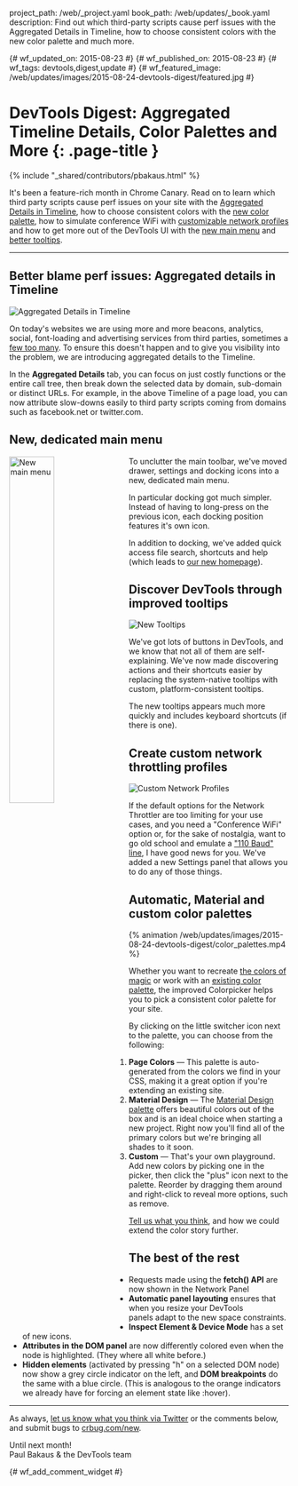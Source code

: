 project_path: /web/_project.yaml
book_path: /web/updates/_book.yaml
description: Find out which third-party scripts cause perf issues with the Aggregated Details in Timeline, how to choose consistent colors with the new color palette and much more.

{# wf_updated_on: 2015-08-23 #}
{# wf_published_on: 2015-08-23 #}
{# wf_tags: devtools,digest,update #}
{# wf_featured_image: /web/updates/images/2015-08-24-devtools-digest/featured.jpg #}

# DevTools Digest: Aggregated Timeline Details, Color Palettes and More {: .page-title }

{% include "_shared/contributors/pbakaus.html" %}



It's been a feature-rich month in Chrome Canary. Read on to learn which third party 
scripts cause perf issues on your site with the 
[Aggregated Details in Timeline](#heading=h.ygoxqwis9ean), how to choose 
consistent colors with the [new color palette](#heading=h.pty4fqjm0wri), how to 
simulate conference WiFi with [customizable network 
profiles](#heading=h.jlf8cle6q2eq) and how to get more out of the DevTools UI 
with the [new main menu](#heading=h.i5v8nj67xss6) and [better 
tooltips](#heading=h.mtnvakflivsg).

- - -

## Better blame perf issues: Aggregated details in Timeline

![Aggregated Details in Timeline](/web/updates/images/2015-08-24-devtools-digest/aggregated_details.png)

On today's websites we are using more and more beacons, analytics, social, 
font-loading and advertising services from third parties, sometimes a [few too 
many](https://www.youtube.com/watch?v=TBIM9zPuL-k). To ensure this doesn't 
happen and to give you visibility into the problem, we are introducing 
aggregated details to the Timeline.

In the **Aggregated Details** tab, you can focus on just costly functions or the 
entire call tree, then break down the selected data by domain, sub-domain or 
distinct URLs. For example, in the above Timeline of a page load, you can now 
attribute slow-downs easily to third party scripts coming from domains such as 
facebook.net or twitter.com.

## New, dedicated main menu

<img src="/web/updates/images/2015-08-24-devtools-digest/new_main_menu.png" alt="New main menu" style="float: left;max-width: 230px;margin-right: 1em;margin-bottom: 1em;width: 40%;">To unclutter the main toolbar, we've moved drawer, settings and docking icons 
into a new, dedicated main menu.

In particular docking got much simpler. Instead of having to long-press on the 
previous icon, each docking position features it's own icon.

In addition to docking, we've added quick access file search, shortcuts and help 
(which leads to [our new 
homepage](/web/tools/chrome-devtools/)).

## Discover DevTools through improved tooltips

![New Tooltips](/web/updates/images/2015-08-24-devtools-digest/tooltips.png)

We've got lots of buttons in DevTools, and we know that not all of them are 
self-explaining. We've now made discovering actions and their shortcuts easier 
by replacing the system-native tooltips with custom, platform-consistent 
tooltips.

The new tooltips appears much more quickly and includes keyboard shortcuts (if 
there is one).

## Create custom network throttling profiles

![Custom Network Profiles](/web/updates/images/2015-08-24-devtools-digest/network_throttling_profiles.png)

If the default options for the Network Throttler are too limiting for your use 
cases, and you need a "Conference WiFi" option or, for the sake of nostalgia, 
want to go old school and emulate a ["110 Baud" line](https://en.wikipedia.org/wiki/Bell_101), 
I have good news for you. We've added a new Settings panel that allows you to 
do any of those things.

## Automatic, Material and custom color palettes

{% animation /web/updates/images/2015-08-24-devtools-digest/color_palettes.mp4 %}

Whether you want to recreate [the colors of 
magic](http://www.colourlovers.com/blog/2008/04/19/octarine-the-imaginary-color-of-magic) 
or work with an [existing color 
palette](https://www.google.com/design/spec/style/color.html), the improved 
Colorpicker helps you to pick a consistent color palette for your site.

By clicking on the little switcher icon next to the palette, you can choose from 
the following:

1. **Page Colors** &mdash; This palette is auto-generated from the colors we find 
   in your CSS, making it a great option if you're extending an existing site.
1. **Material Design** &mdash; The [Material Design 
   palette](https://www.google.com/design/spec/style/color.html) offers 
   beautiful colors out of the box and is an ideal choice when starting a 
   new project. Right now you'll find all of the primary colors but we're 
   bringing all shades to it soon.
1. **Custom** &mdash; That's your own playground. Add new colors by picking one 
   in the picker, then click the "plus" icon next to the palette. Reorder by dragging 
   them around and right-click to reveal more options, such as remove.

[Tell us what you 
think](https://twitter.com/intent/tweet?text=%40ChromeDevTools), and how we 
could extend the color story further.

## The best of the rest

* Requests made using the **fetch() API** are now shown in the Network Panel
* **Automatic panel layouting** ensures that when you resize your DevTools  
  panels adapt to the new space constraints.
* **Inspect Element & Device Mode** has a set of new icons.
* **Attributes in the DOM panel** are now differently colored even when the node 
  is highlighted. (They where all white before.)
* **Hidden elements** (activated by pressing "h" on a selected DOM node) now show 
  a grey circle indicator on the left, and **DOM breakpoints** do the same with 
  a blue circle. (This is analogous to the orange indicators we already have for 
  forcing an element state like :hover).

- - -

As always, [let us know what you think via 
Twitter](https://twitter.com/intent/tweet?text=%40ChromeDevTools) or the 
comments below, and submit bugs to [crbug.com/new](https://crbug.com/new).

Until next month!  
Paul Bakaus & the DevTools team


{# wf_add_comment_widget #}
